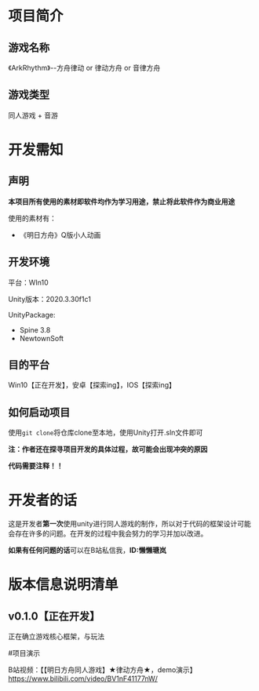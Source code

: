 # 项目简介

## 游戏名称

《ArkRhythm》--方舟律动 or 律动方舟 or 音律方舟

## 游戏类型

同人游戏 + 音游

# 开发需知

## 声明

**本项目所有使用的素材即软件均作为学习用途，禁止将此软件作为商业用途**

使用的素材有：

- 《明日方舟》Q版小人动画

## 开发环境

平台：WIn10

Unity版本：2020.3.30f1c1

UnityPackage:

- Spine 3.8
- NewtownSoft

## 目的平台

Win10【正在开发】，安卓【探索ing】，IOS【探索ing】

## 如何启动项目

使用`git clone`将仓库clone至本地，使用Unity打开.sln文件即可

**注：作者还在探寻项目开发的具体过程，故可能会出现冲突的原因**

**代码需要注释！！**

# 开发者的话

这是开发者**第一次**使用unity进行同人游戏的制作，所以对于代码的框架设计可能会存在许多的问题。在开发的过程中我会努力的学习并加以改进。

**如果有任何问题的话**可以在B站私信我，**ID:懒懒瑭岚**

# 版本信息说明清单

## v0.1.0【正在开发】

正在确立游戏核心框架，与玩法

#项目演示

B站视频：【【明日方舟同人游戏】★律动方舟★，demo演示】 https://www.bilibili.com/video/BV1nF41177nW/
